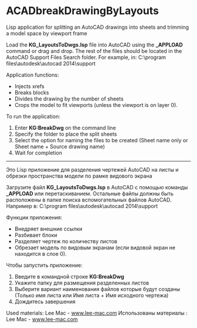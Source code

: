 # ACADbreakDrawingByLayouts
Lisp application for splitting an AutoCAD drawings into sheets and trimming a model space by viewport frame

Load the **KG_LayoutsToDwgs.lsp** file into AutoCAD using the **_APPLOAD** command or drag and drop.
The rest of the files should be located in the AutoCAD Support Files Search folder.
For example, in:
C:\program files\autodesk\autocad 2014\support

Application functions:
* Injects xrefs
* Breaks blocks
* Divides the drawing by the number of sheets
* Crops the model to fit viewports (unless the viewport is on layer 0).

To run the application:
1. Enter **KG:BreakDwg** on the command line
2. Specify the folder to place the split sheets
3. Select the option for naming the files to be created (Sheet name only or Sheet name + Source drawing name)
4. Wait for completion


--------------------------------------------------------------------------------------------
Это Lisp приложение для разделения чертежей AutoCAD на листы и обрезки пространства модели по рамке видового экрана

Загрузите файл **KG_LayoutsToDwgs.lsp** в AutoCAD с помощью команды **_APPLOAD** или перетаскиванием.
Остальные файлы должны быть расположены в папке поиска вспомогательных файлов AutoCAD. 
Например в:
C:\program files\autodesk\autocad 2014\support

Функции приложения:
* Внедряет внешние ссылки
* Разбивает блоки
* Разделяет чертеж по количеству листов 
* Обрезает модель по видовым экранам (если видовой экран не находится в слое 0). 

Чтобы запустить приложение:
1. Введите в командной строке **KG:BreakDwg**
2. Укажите папку для размещения разделенных листов
3. Выберите вариант наименования файлов которые будут созданы (Только имя листа или Имя листа + Имя исходного чертежа)
4. Дождитесь завершения

Used materials: Lee Mac - www.lee-mac.com
Использованы материалы : Lee Mac - www.lee-mac.com
